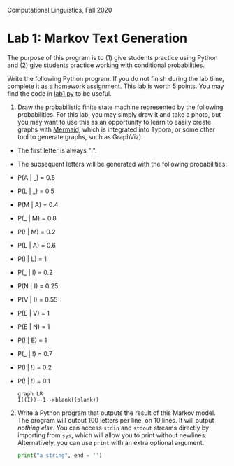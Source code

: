 Computational Linguistics, Fall 2020

# Lab 1: Markov Text Generation

The purpose of this program is to (1) give students practice using Python and (2) give students practice working with conditional probabilities. 

Write the following Python program.  If you do not finish during the lab time, complete it as a homework assignment. This lab is worth 5 points.  You may find the code in [lab1.py](labs/lab1.py) to be useful.

1. Draw the probabilistic finite state machine represented by the following probabilities.  For this lab, you may simply draw it and take a photo, but you may want to use this as an opportunity to learn to easily create graphs with [Mermaid](https://support.typora.io/Draw-Diagrams-With-Markdown/), which is integrated into Typora, or some other tool to generate graphs, such as GraphViz).

- The first letter is always "I".

- The subsequent letters will be generated with the following probabilities:

  

- P(A | _) = 0.5

- P(L | _) = 0.5

- P(M | A) = 0.4

- P(_ | M) = 0.8

- P(! | M) = 0.2

- P(L | A) = 0.6

- P(I | L) = 1

- P(_ | I) = 0.2

- P(N | I) = 0.25

- P(V | I) = 0.55

- P(E | V) = 1

- P(E | N) = 1

- P(! | E) = 1

- P(_ | !) = 0.7

- P(I | !) = 0.2

- P(! | !) = 0.1

  ```mermaid
  graph LR
  I((I))--1-->blank((blank))
  ```

  

2. Write a Python program that outputs the result of this Markov model. The program will output 100 letters per line, on 10 lines.  It will output *nothing else*.  You can access `stdin` and `stdout` streams directly by importing from `sys`, which will allow you to print without newlines.  Alternatively, you can use `print` with an extra optional argument. 

   ```python
   print("a string", end = '')
   ```

   
